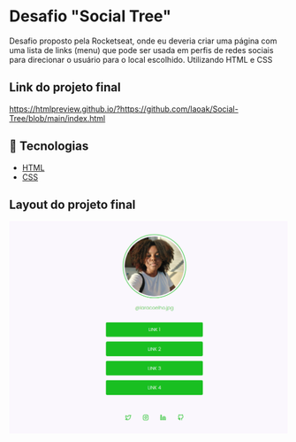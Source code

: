 # Desafio "Social Tree"

Desafio proposto pela Rocketseat, onde eu deveria criar uma página com uma lista de links (menu) que pode ser usada em perfis de redes sociais para direcionar o usuário para o local escolhido. Utilizando HTML e CSS

## Link do projeto final
https://htmlpreview.github.io/?https://github.com/laoak/Social-Tree/blob/main/index.html

## 👾 Tecnologias
- [HTML](https://developer.mozilla.org/pt-BR/docs/Web/HTML)
- [CSS](https://developer.mozilla.org/pt-BR/docs/Web/CSS)

## Layout do projeto final
![imagem do projeto final](./assets/projetoSocialTree.png)

